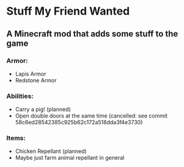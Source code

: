 # Stuff My Friend Wanted
## A Minecraft mod that adds some stuff to the game

### Armor:
- Lapis Armor
- Redstone Armor

### Abilities:
- Carry a pig! (planned)
- Open double doors at the same time (cancelled: see commit 58c6ed28542385c925b62c172a518dda3f4e3730)

### Items:
- Chicken Repellant (planned)
- Maybe just farm animal repellant in general


